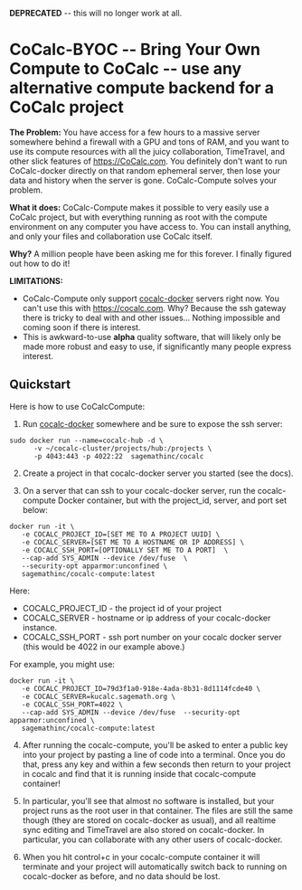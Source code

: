 **DEPRECATED** -- this will no longer work at all.

# CoCalc-BYOC -- Bring Your Own Compute to CoCalc -- use any alternative compute backend for a CoCalc project

**The Problem:** You have access for a few hours to a massive server somewhere behind a firewall with a GPU and tons of RAM, and you want to use its compute resources with all the juicy collaboration, TimeTravel, and other slick features of https://CoCalc.com. You definitely don't want to run CoCalc-docker directly on that random ephemeral server, then lose your data and history when the server is gone. CoCalc-Compute solves your problem.

**What it does:** CoCalc-Compute makes it possible to very easily use a CoCalc project, but with everything running as root with the compute environment on any computer you have access to. You can install anything, and only your files and collaboration use CoCalc itself.

**Why?** A million people have been asking me for this forever. I finally figured out how to do it!

**LIMITATIONS:** 
 - CoCalc-Compute only support [cocalc-docker](https://github.com/sagemathinc/cocalc-docker) servers right now. You can't use this with https://cocalc.com. Why? Because the ssh gateway there is tricky to deal with and other issues... Nothing impossible and coming soon if there is interest.
 - This is awkward-to-use **alpha** quality software, that will likely only be made more robust and easy to use, if significantly many people express interest.

## Quickstart

Here is how to use CoCalcCompute:

1. Run [cocalc-docker](https://github.com/sagemathinc/cocalc-docker) somewhere and be sure to expose the ssh server:

```
sudo docker run --name=cocalc-hub -d \
      -v ~/cocalc-cluster/projects/hub:/projects \
      -p 4043:443 -p 4022:22  sagemathinc/cocalc
```

2. Create a project in that cocalc-docker server you started (see the docs).

3. On a server that can ssh to your cocalc-docker server, run the cocalc-compute Docker container, but with the project_id, server, and port set below:

```
docker run -it \
   -e COCALC_PROJECT_ID=[SET ME TO A PROJECT UUID] \
   -e COCALC_SERVER=[SET ME TO A HOSTNAME OR IP ADDRESS] \
   -e COCALC_SSH_PORT=[OPTIONALLY SET ME TO A PORT]  \
   --cap-add SYS_ADMIN --device /dev/fuse  \
   --security-opt apparmor:unconfined \
   sagemathinc/cocalc-compute:latest
```

Here:

- COCALC_PROJECT_ID - the project id of your project
- COCALC_SERVER - hostname or ip address of your cocalc-docker instance.
- COCALC_SSH_PORT - ssh port number on your cocalc docker server (this would be 4022 in our example above.)

For example, you might use:

```
docker run -it \
   -e COCALC_PROJECT_ID=79d3f1a0-918e-4ada-8b31-8d1114fcde40 \
   -e COCALC_SERVER=kucalc.sagemath.org \
   -e COCALC_SSH_PORT=4022 \
   --cap-add SYS_ADMIN --device /dev/fuse  --security-opt apparmor:unconfined \
   sagemathinc/cocalc-compute:latest
```

4. After running the cocalc-compute, you'll be asked to enter a public key into your project by pasting a line of code into a terminal. Once you do that, press any key and within a few seconds then return to your project in cocalc and find that it is running inside that cocalc-compute container!

5. In particular, you'll see that almost no software is installed, but your project runs as the root user in that container. The files are still the same though (they are stored on cocalc-docker as usual), and all realtime sync editing and TimeTravel are also stored on cocalc-docker. In particular, you can collaborate with any other users of cocalc-docker.

6. When you hit control+c in your cocalc-compute container it will terminate and your project will automatically switch back to running on cocalc-docker as before, and no data should be lost.
